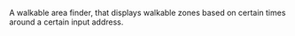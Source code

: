A walkable area finder, that displays walkable zones based on certain times around a certain input address.
